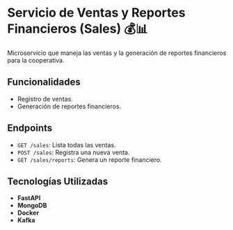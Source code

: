 # Servicio de Ventas y Reportes Financieros (Sales) 💰📊

Microservicio que maneja las ventas y la generación de reportes financieros para la cooperativa.

## Funcionalidades
- Registro de ventas.
- Generación de reportes financieros.

## Endpoints
- `GET /sales`: Lista todas las ventas.
- `POST /sales`: Registra una nueva venta.
- `GET /sales/reports`: Genera un reporte financiero.

## Tecnologías Utilizadas
- **FastAPI**
- **MongoDB**
- **Docker**
- **Kafka**